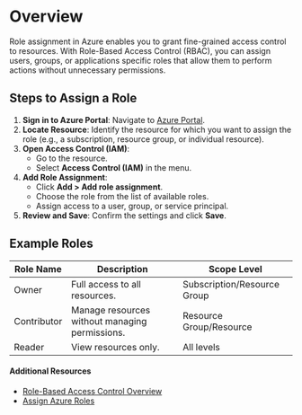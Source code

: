 # **Overview**
Role assignment in Azure enables you to grant fine-grained access control to resources. With Role-Based Access Control (RBAC), you can assign users, groups, or applications specific roles that allow them to perform actions without unnecessary permissions.

## **Steps to Assign a Role**
1. **Sign in to Azure Portal**: Navigate to [Azure Portal](https://portal.azure.com).
2. **Locate Resource**: Identify the resource for which you want to assign the role (e.g., a subscription, resource group, or individual resource).
3. **Open Access Control (IAM)**:
   - Go to the resource.
   - Select **Access Control (IAM)** in the menu.
4. **Add Role Assignment**:
   - Click **Add > Add role assignment**.
   - Choose the role from the list of available roles.
   - Assign access to a user, group, or service principal.
5. **Review and Save**: Confirm the settings and click **Save**.

## **Example Roles**
| **Role Name**       | **Description**                                 | **Scope Level**            |
|----------------------|-----------------------------------------------|----------------------------|
| Owner               | Full access to all resources.                  | Subscription/Resource Group|
| Contributor         | Manage resources without managing permissions. | Resource Group/Resource    |
| Reader              | View resources only.                           | All levels                 |

#### **Additional Resources**
- [Role-Based Access Control Overview](https://learn.microsoft.com/azure/role-based-access-control/overview?WT.mc_id=%3Fwt.mc_id%3Dstudentamb_260352)
- [Assign Azure Roles](https://learn.microsoft.com/azure/role-based-access-control/role-assignments-portal?WT.mc_id=%3Fwt.mc_id%3Dstudentamb_260352l)


